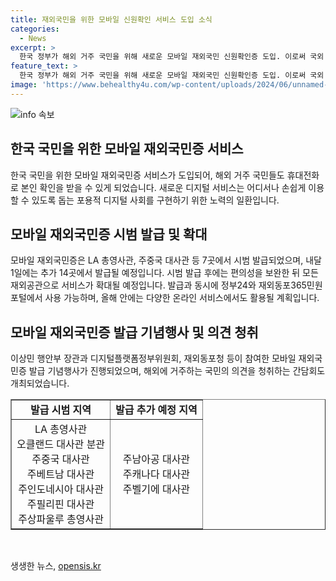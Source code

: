```yaml
---
title: 재외국민을 위한 모바일 신원확인 서비스 도입 소식
categories:
  - News
excerpt: >
  한국 정부가 해외 거주 국민을 위해 새로운 모바일 재외국민 신원확인증 도입. 이로써 국외 거주하는 국민도 휴대전화로 본인 확인 가능해지며, 디지털 사각지대를 해소하고 포용적 디지털 사회 구현 목표. LA 총영사관, 주중국 대사관 등 7곳에서 모바일 재외국민증 시범 발급 예정. 편의성 보완 후 모든 재외공관으로 서비스 확대 예정. 발급과 동시에 정부24와 재외동포365민원포털에서 사용 가능하며, 추가 서비스 확대 예정. 행안부 등 주요 관계자들이 참여한 발급 기념행사 및 해외 거주 국민의 의견 청취 간담회 진행. [노컷뉴스]
feature_text: >
  한국 정부가 해외 거주 국민을 위해 새로운 모바일 재외국민 신원확인증 도입. 이로써 국외 거주하는 국민도 휴대전화로 본인 확인 가능해지며, 디지털 사각지대를 해소하고 포용적 디지털 사회 구현 목표. LA 총영사관, 주중국 대사관 등 7곳에서 모바일 재외국민증 시범 발급 예정. 편의성 보완 후 모든 재외공관으로 서비스 확대 예정. 발급과 동시에 정부24와 재외동포365민원포털에서 사용 가능하며, 추가 서비스 확대 예정. 행안부 등 주요 관계자들이 참여한 발급 기념행사 및 해외 거주 국민의 의견 청취 간담회 진행. [노컷뉴스]
image: 'https://www.behealthy4u.com/wp-content/uploads/2024/06/unnamed-file.png'
---
```


<p><img src="https://www.behealthy4u.com/wp-content/uploads/2024/06/unnamed-file.png" alt="info 속보" /></p>

<h2 data-ke-size="size26">한국 국민을 위한 모바일 재외국민증 서비스</h2>

<p data-ke-size="size16">한국 국민을 위한 모바일 재외국민증 서비스가 도입되어, 해외 거주 국민들도 휴대전화로 본인 확인을 받을 수 있게 되었습니다. 새로운 디지털 서비스는 어디서나 손쉽게 이용할 수 있도록 돕는 포용적 디지털 사회를 구현하기 위한 노력의 일환입니다. </p>

<h2 data-ke-size="size26">모바일 재외국민증 시범 발급 및 확대</h2>

<p data-ke-size="size16">모바일 재외국민증은 LA 총영사관, 주중국 대사관 등 7곳에서 시범 발급되었으며, 내달 1일에는 추가 14곳에서 발급될 예정입니다. 시범 발급 후에는 편의성을 보완한 뒤 모든 재외공관으로 서비스가 확대될 예정입니다. 발급과 동시에 정부24와 재외동포365민원포털에서 사용 가능하며, 올해 안에는 다양한 온라인 서비스에서도 활용될 계획입니다. </p>

<h2 data-ke-size="size26">모바일 재외국민증 발급 기념행사 및 의견 청취</h2>

<p data-ke-size="size16">이상민 행안부 장관과 디지털플랫폼정부위원회, 재외동포청 등이 참여한 모바일 재외국민증 발급 기념행사가 진행되었으며, 해외에 거주하는 국민의 의견을 청취하는 간담회도 개최되었습니다. </p>

<table style="width: 100%;" border="1">
<tbody>
<tr>
<td style="text-align: center; height: 17px;"><b>발급 시범 지역</b></td>
<td style="text-align: center; height: 17px;"><b>발급 추가 예정 지역</b></td>
</tr>
<tr>
<td style="text-align: center; height: 17px;">LA 총영사관<br>오클랜드 대사관 분관<br>주중국 대사관<br>주베트남 대사관<br>주인도네시아 대사관<br>주필리핀 대사관<br>주상파울루 총영사관</td>
<td style="text-align: center; height: 17px;">주남아공 대사관<br>주캐나다 대사관<br>주벨기에 대사관</td>
</tr>
</tbody>
</table>

<p data-ke-size="size16">&nbsp;</p>
생생한 뉴스, <a href="https://opensis.kr" rel="dofollow">opensis.kr</a>


